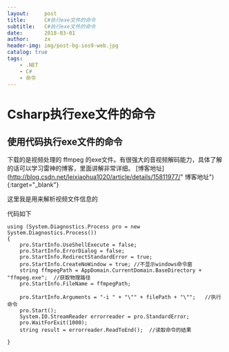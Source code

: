 ```yaml
---
layout:     post
title:      C#执行exe文件的命令
subtitle:   C#执行exe文件的命令
date:       2018-03-01
author:     zx
header-img: img/post-bg-ios9-web.jpg
catalog: true
tags:
    - .NET
    - C#
    - 命令
---
```



# Csharp执行exe文件的命令
## 使用代码执行exe文件的命令
下载的是视频处理的 ffmpeg 的exe文件。有很强大的音视频解码能力，具体了解的话可以学习雷神的博客，里面讲解非常详细。
[博客地址](http://blog.csdn.net/leixiaohua1020/article/details/15811977/" 博客地址"){:target="_blank"} 

这里我是用来解析视频文件信息的

代码如下
```
using (System.Diagnostics.Process pro = new System.Diagnostics.Process())
{
    pro.StartInfo.UseShellExecute = false;
    pro.StartInfo.ErrorDialog = false;
    pro.StartInfo.RedirectStandardError = true;
    pro.StartInfo.CreateNoWindow = true; //不显示windows命令窗
    string ffmpegPath = AppDomain.CurrentDomain.BaseDirectory + "ffmpeg.exe";  //获取物理路径
    pro.StartInfo.FileName = ffmpegPath;
 
    pro.StartInfo.Arguments = "-i " + "\"" + filePath + "\"";   //执行命令
    pro.Start();
    System.IO.StreamReader errorreader = pro.StandardError;
    pro.WaitForExit(1000);
    string result = errorreader.ReadToEnd();  //读取命令的结果
 
}
```